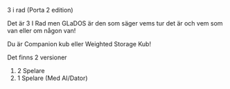 3 i rad (Porta 2 edition)


Det är 3 I Rad men GLaDOS är den som säger vems tur det är och vem som van eller om någon van!

Du är Companion kub eller Weighted Storage Kub!

Det finns 2 versioner
1. 2 Spelare
2. 1 Spelare (Med AI/Dator)
